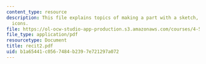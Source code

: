 ```yaml
---
content_type: resource
description: This file explains topics of making a part with a sketch, using navigational
  icons.
file: https://ol-ocw-studio-app-production.s3.amazonaws.com/courses/4-501-architectural-construction-and-computation-fall-2005/b1a65441c0567484b2397e721297a072_recit2.pdf
file_type: application/pdf
resourcetype: Document
title: recit2.pdf
uid: b1a65441-c056-7484-b239-7e721297a072
---
```

